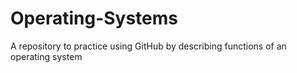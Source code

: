 # Operating-Systems
A repository to practice using GitHub by describing functions of an operating system
